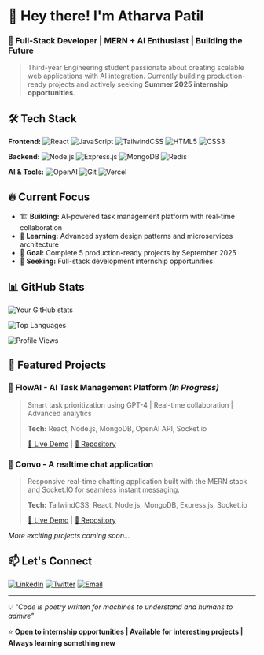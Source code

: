# 👋 Hey there! I'm Atharva Patil

### 🚀 Full-Stack Developer | MERN + AI Enthusiast | Building the Future

> Third-year Engineering student passionate about creating scalable web applications with AI integration. Currently building production-ready projects and actively seeking **Summer 2025 internship opportunities**.

## 🛠️ Tech Stack

**Frontend:**
![React](https://img.shields.io/badge/React-20232A?style=for-the-badge&logo=react&logoColor=61DAFB)
![JavaScript](https://img.shields.io/badge/JavaScript-F7DF1E?style=for-the-badge&logo=javascript&logoColor=black)
![TailwindCSS](https://img.shields.io/badge/Tailwind_CSS-38B2AC?style=for-the-badge&logo=tailwind-css&logoColor=white)
![HTML5](https://img.shields.io/badge/HTML5-E34F26?style=for-the-badge&logo=html5&logoColor=white)
![CSS3](https://img.shields.io/badge/CSS3-1572B6?style=for-the-badge&logo=css3&logoColor=white)

**Backend:**
![Node.js](https://img.shields.io/badge/Node.js-43853D?style=for-the-badge&logo=node.js&logoColor=white)
![Express.js](https://img.shields.io/badge/Express.js-404D59?style=for-the-badge)
![MongoDB](https://img.shields.io/badge/MongoDB-4EA94B?style=for-the-badge&logo=mongodb&logoColor=white)
![Redis](https://img.shields.io/badge/Redis-DC382D?style=for-the-badge&logo=redis&logoColor=white)

**AI & Tools:**
![OpenAI](https://img.shields.io/badge/OpenAI-412991?style=for-the-badge&logo=openai&logoColor=white)
![Git](https://img.shields.io/badge/Git-F05032?style=for-the-badge&logo=git&logoColor=white)
![Vercel](https://img.shields.io/badge/Vercel-000000?style=for-the-badge&logo=vercel&logoColor=white)

## 🔥 Current Focus

- 🏗️ **Building:** AI-powered task management platform with real-time collaboration
- 🌟 **Learning:** Advanced system design patterns and microservices architecture  
- 🎯 **Goal:** Complete 5 production-ready projects by September 2025
- 💼 **Seeking:** Full-stack development internship opportunities

## 📊 GitHub Stats

![Your GitHub stats](https://github-readme-stats.vercel.app/api?username=atharva-patil-23&show_icons=true&theme=dark&hide_border=true)

![Top Languages](https://github-readme-stats.vercel.app/api/top-langs/?username=atharva-patil-23&layout=compact&theme=dark&hide_border=true)

![Profile Views](https://komarev.com/ghpvc/?username=atharva-patil-23&color=blue)

## 🚀 Featured Projects

### 🤖 FlowAI - AI Task Management Platform *(In Progress)*
> Smart task prioritization using GPT-4 | Real-time collaboration | Advanced analytics
> 
> **Tech:** React, Node.js, MongoDB, OpenAI API, Socket.io
> 
> [🔗 Live Demo]() | [📂 Repository](https://github.com/atharva-patil-23/Flow-Ai)

### 🤖 Convo - A realtime chat application
> Responsive real-time chatting application built with the MERN stack and Socket.IO for seamless instant messaging.
> 
> **Tech:** TailwindCSS, React, Node.js, MongoDB, Express.js, Socket.io
> 
> [🔗 Live Demo](https://convo-client-ten.vercel.app) | [📂 Repository](https://github.com/atharva-patil-23/Convo)


*More exciting projects coming soon...*

## 📫 Let's Connect

[![LinkedIn](https://img.shields.io/badge/LinkedIn-0077B5?style=for-the-badge&logo=linkedin&logoColor=white)](https://www.linkedin.com/in/atharva-patil-081198258/)
[![Twitter](https://img.shields.io/badge/Twitter-1DA1F2?style=for-the-badge&logo=twitter&logoColor=white)](https://x.com/apatil_twt)
[![Email](https://img.shields.io/badge/Email-D14836?style=for-the-badge&logo=gmail&logoColor=white)](mailto:anpatil.1223@gmail.com)

---

💡 *"Code is poetry written for machines to understand and humans to admire"*

⭐ **Open to internship opportunities | Available for interesting projects | Always learning something new**
